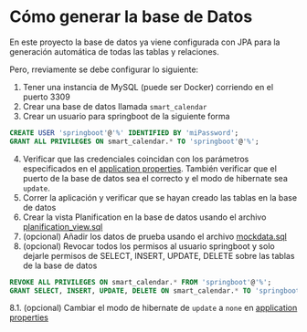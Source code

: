 # Cómo generar la base de Datos

En este proyecto la base de datos ya viene configurada con JPA para la generación automática de todas las tablas y relaciones. 

Pero, rreviamente se debe configurar lo siguiente:

1. Tener una instancia de MySQL (puede ser Docker) corriendo en el puerto 3309
2. Crear una base de datos llamada `smart_calendar`
3. Crear un usuario para springboot de la siguiente forma
```sql
CREATE USER 'springboot'@'%' IDENTIFIED BY 'miPassword';
GRANT ALL PRIVILEGES ON smart_calendar.* TO 'springboot'@'%';
```
4. Verificar que las credenciales coincidan con los parámetros especificados en el [application properties](..\src\main\resources\application.properties). También verificar que el puerto de la base de datos sea el correcto y el modo de hibernate sea `update`.
5. Correr la aplicación y verificar que se hayan creado las tablas en la base de datos
6. Crear la vista Planification en la base de datos usando el archivo [planification_view.sql](crear_vista_planificacion.sql)
7. (opcional) Añadir los datos de prueba usando el archivo [mockdata.sql](mockdata.sql)
8. (opcional) Revocar todos los permisos al usuario springboot y solo dejarle permisos de SELECT, INSERT, UPDATE, DELETE sobre las tablas de la base de datos
```sql
REVOKE ALL PRIVILEGES ON smart_calendar.* FROM 'springboot'@'%';
GRANT SELECT, INSERT, UPDATE, DELETE ON smart_calendar.* TO 'springboot'@'%';
```
8.1. (opcional) Cambiar el modo de hibernate de `update` a `none` en [application properties](..\src\main\resources\application.properties)
